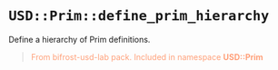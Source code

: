 # `USD::Prim::define_prim_hierarchy`

Define a hierarchy of Prim definitions.

> <span style="color:#FFA07A">From bifrost-usd-lab pack. Included in namespace **USD::Prim**</span>
